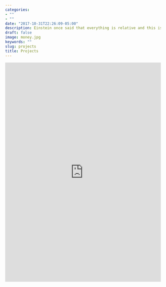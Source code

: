 ```yaml
---
categories:
- ""
- ""
date: "2017-10-31T22:26:09-05:00"
description: Einstein once said that everything is relative and this is at least partially true in Finance as well. Hence, here there is an app to better understand the performance of a portfolio compared to the S&P 500.
draft: false
image: money.jpg
keywords: ""
slug: projects
title: Projects
---
```



<center>
    <div>
        <iframe style="width: 100%; height: 710px; overflow: auto;" src="https://g272314.shinyapps.io/capm_flexdashboard_copy/" frameborder="0" width="320" height="240">
        </iframe>
    </div>
</center>

